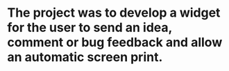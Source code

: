 # The project was to develop a widget for the user to send an idea, comment or bug feedback and allow an automatic screen print.

